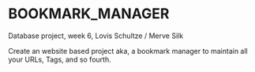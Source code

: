 BOOKMARK_MANAGER
================


Database project, week 6, Lovis Schultze / Merve Silk

Create an website based project aka, a bookmark manager to maintain all your URLs, Tags, and so fourth.